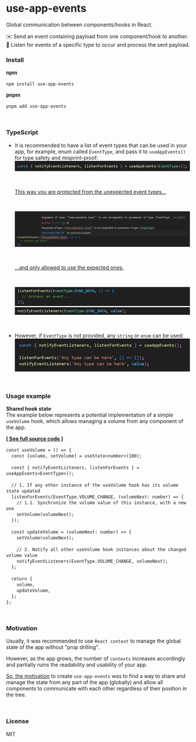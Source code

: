 # use-app-events

Global communication between components/hooks in React.

✉️ Send an event containing payload from one component/hook to another.
📩 Listen for events of a specific type to occur and process the sent payload.

### Install

**npm**

```
npm install use-app-events
```

**pnpm**

```
pnpm add use-app-events
```

<br/>

### TypeScript

- It is recommended to have a list of event types that can be used in your app, for example, enum called `EventType`, and pass it to `useAppEvents()` for type safety and misprint-proof:
  ![EventType passed to useAppEvents as a type](https://raw.githubusercontent.com/aimtbr/use-app-events/main/docs/image-1.png)

  <br/>

  <ins>This way you are protected from the unexpected event types...</ins>

  <br/>

  ![Unacceptable type passed as the event type to listenForEvents](https://raw.githubusercontent.com/aimtbr/use-app-events/main/docs/image-2.png)

  <br/>

  <ins>...and only allowed to use the expected ones.</ins>

  <br/>

  ![The expected allowed event type passed to listenForEvents](https://raw.githubusercontent.com/aimtbr/use-app-events/main/docs/image-3.png)
  ![The expected allowed event type passed to notifyEventListeners](https://raw.githubusercontent.com/aimtbr/use-app-events/main/docs/image-4.png)

  <br/>

- However, if `EventType` is not provided, any `string` or `enum` can be used:
  ![Plain string passed as the event type to listenForEvents and notifyEventListeners](https://raw.githubusercontent.com/aimtbr/use-app-events/main/docs/image-5.png)

<br/>

### Usage example

**Shared hook state**  
The example below represents a potential implementation of a simple `useVolume` hook, which allows managing a volume from any component of the app.

**[[ See full source code ]](https://github.com/aimtbr/use-app-events/blob/main/examples/shared-hook-state/SharedHookState.tsx)**

```tsx
const useVolume = () => {
  const [volume, setVolume] = useState<number>(100);

  const { notifyEventListeners, listenForEvents } = useAppEvents<EventType>();

  // 1. If any other instance of the useVolume hook has its volume state updated
  listenForEvents(EventType.VOLUME_CHANGE, (volumeNext: number) => {
    // 1.1. Synchronize the volume value of this instance, with a new one
    setVolume(volumeNext);
  });

  const updateVolume = (volumeNext: number) => {
    setVolume(volumeNext);

    // 2. Notify all other useVolume hook instances about the changed volume value
    notifyEventListeners(EventType.VOLUME_CHANGE, volumeNext);
  };

  return {
    volume,
    updateVolume,
  };
};
```

<br/>

### Motivation

Usually, it was recommended to use `React context` to manage the global state of the app without "prop drilling".

However, as the app grows, the number of `contexts` increases accordingly and partially ruins the readability and usability of your app.

<ins>So, the motivation</ins> to create `use-app-events` was to find a way to share and manage the state from any part of the app (globally) and allow all components to communicate with each other regardless of their position in the tree.

<br/>

### License

MIT

